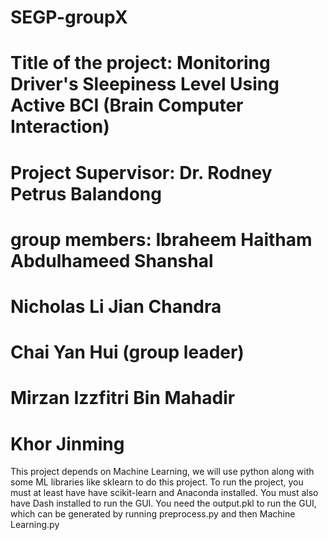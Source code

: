# SEGP-groupX
# Title of the project: Monitoring Driver's Sleepiness Level Using Active BCI (Brain Computer Interaction)
# Project Supervisor:   Dr. Rodney Petrus Balandong
# group members:    Ibraheem Haitham Abdulhameed Shanshal 
#                   Nicholas Li Jian Chandra
#                   Chai Yan Hui  (group leader)
#                   Mirzan Izzfitri Bin Mahadir
#                   Khor Jinming

This project depends on Machine Learning, we will use python along with some ML libraries like sklearn to do this project.
To run the project, you must at least have have scikit-learn and Anaconda installed. You must also have Dash installed to run the GUI.
You need the output.pkl to run the GUI, which can be generated by running preprocess.py and then Machine Learning.py
